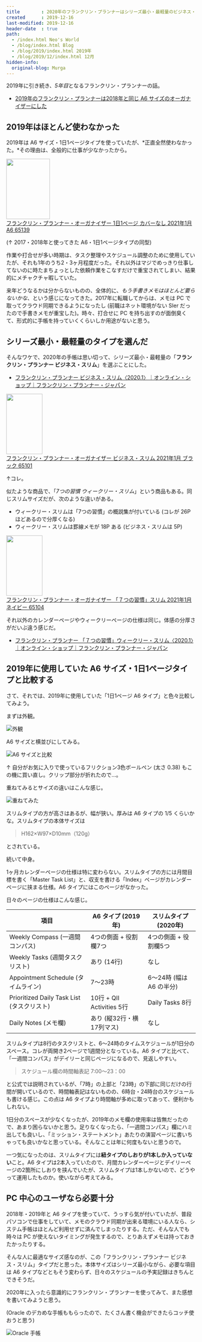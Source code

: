 ```yaml
---
title        : 2020年のフランクリン・プランナーはシリーズ最小・最軽量のビジネス・オーガナイザー・スリムにした
created      : 2019-12-16
last-modified: 2019-12-16
header-date  : true
path:
  - /index.html Neo's World
  - /blog/index.html Blog
  - /blog/2019/index.html 2019年
  - /blog/2019/12/index.html 12月
hidden-info:
  original-blog: Murga
---
```


2019年に引き続き、*5年目*となるフランクリン・プランナーの話。

- [2019年のフランクリン・プランナーは2018年と同じ A6 サイズのオーガナイザーにした](/blog/2018/12/25-01.html)

## 2019年はほとんど使わなかった

2019年は A6 サイズ・1日1ページタイプを使っていたが、*正直全然使わなかった。*その理由は、全般的に仕事が少なかったから。

<div class="ad-amazon">
  <div class="ad-amazon-image">
    <a href="https://www.amazon.co.jp/dp/B08HQJMTJM?tag=neos21-22&amp;linkCode=osi&amp;th=1&amp;psc=1">
      <img src="https://m.media-amazon.com/images/I/21QbVO6lWFL._SL160_.jpg" width="116" height="160">
    </a>
  </div>
  <div class="ad-amazon-info">
    <div class="ad-amazon-title">
      <a href="https://www.amazon.co.jp/dp/B08HQJMTJM?tag=neos21-22&amp;linkCode=osi&amp;th=1&amp;psc=1">フランクリン・プランナー・オーガナイザー 1日1ページ カバーなし 2021年1月 A6 65139</a>
    </div>
  </div>
</div>

(↑ 2017・2018年と使ってきた A6・1日1ページタイプの同型)

作業や打合せが多い時期は、タスク整理やスケジュール調整のために使用していたが、それも1年のうち2・3ヶ月程度だった。それ以外はマジでめっきり仕事してないのに時たまちょっとした依頼作業をこなすだけで重宝されてしまい、結果的にメチャクチャ暇していた。

来年どうなるかは分からないものの、全体的に、*もう手書きメモはほとんど要らないかな*、という感じになってきた。2017年に転職してからは、メモは PC で取ってクラウド同期できるようになったし (前職はネット環境がない SIer だったので手書きメモが重宝した)。時々、打合せに PC を持ち出すのが面倒臭くて、形式的に手帳を持っていくくらいしか用途がないと思う。

## シリーズ最小・最軽量のタイプを選んだ

そんなワケで、2020年の手帳は思い切って、シリーズ最小・最軽量の「**フランクリン・プランナー ビジネス・スリム**」を選ぶことにした。

- [フランクリン・プランナー ビジネス・スリム〈2020.1〉｜オンライン・ショップ｜フランクリン・プランナー・ジャパン](http://www.franklinplanner.co.jp/shopping/boundnotebook/slim_biz_weekly-20.html)

<div class="ad-amazon">
  <div class="ad-amazon-image">
    <a href="https://www.amazon.co.jp/dp/B08HQ9Q2TP?tag=neos21-22&amp;linkCode=osi&amp;th=1&amp;psc=1">
      <img src="https://m.media-amazon.com/images/I/31nmGaKMqvL._SL160_.jpg" width="96" height="160">
    </a>
  </div>
  <div class="ad-amazon-info">
    <div class="ad-amazon-title">
      <a href="https://www.amazon.co.jp/dp/B08HQ9Q2TP?tag=neos21-22&amp;linkCode=osi&amp;th=1&amp;psc=1">フランクリン・プランナー・オーガナイザー ビジネス・スリム 2021年1月 ブラック 65101</a>
    </div>
  </div>
</div>

↑コレ。

似たような商品で、「*7つの習慣 ウィークリー・スリム*」という商品もある。同じスリムサイズだが、次のような違いがある。

- ウィークリー・スリムは「7つの習慣」の概説集が付いている (コレが 26P ほどあるので分厚くなる)
- ウィークリー・スリムは罫線メモが 18P ある (ビジネス・スリムは 5P)

<div class="ad-amazon">
  <div class="ad-amazon-image">
    <a href="https://www.amazon.co.jp/dp/B08HQTH6BC?tag=neos21-22&amp;linkCode=osi&amp;th=1&amp;psc=1">
      <img src="https://m.media-amazon.com/images/I/31aPTffzN6L._SL160_.jpg" width="96" height="160">
    </a>
  </div>
  <div class="ad-amazon-info">
    <div class="ad-amazon-title">
      <a href="https://www.amazon.co.jp/dp/B08HQTH6BC?tag=neos21-22&amp;linkCode=osi&amp;th=1&amp;psc=1">フランクリン・プランナー・オーガナイザー 「７つの習慣」スリム 2021年1月 ネイビー 65104</a>
    </div>
  </div>
</div>

それ以外のカレンダーページやウィークリーページの仕様は同じ。体感の分厚さがだいぶ違う感じだ。

- [フランクリン・プランナー 「７つの習慣」ウィークリー・スリム〈2020.1〉｜オンライン・ショップ｜フランクリン・プランナー・ジャパン](http://www.franklinplanner.co.jp/shopping/boundnotebook/slim_7h_weekly-20.html)

## 2019年に使用していた A6 サイズ・1日1ページタイプと比較する

さて、それでは、2019年に使用していた「1日1ページ A6 タイプ」と色々比較してみよう。

まずは外観。

![外観](./16-01-01.jpg)

A6 サイズと横並びにしてみる。

![A6 サイズと比較](./16-01-02.jpg)

↑ 自分がお気に入りで使っているフリクション3色ボールペン (太さ 0.38) もこの機に買い直し。クリップ部分が折れたので…。

重ねてみるとサイズの違いはこんな感じ。

![重ねてみた](./16-01-03.jpg)

スリムタイプの方が高さはあるが、幅が狭い。厚みは A6 タイプの 1/5 くらいかな。スリムタイプの本体サイズは

> H162×W97×D10mm（120g）

とされている。

続いて中身。

1ヶ月カレンダーページの仕様は特に変わらない。スリムタイプの方には月間目標を書く「Master Task List」と、収支を書ける「Index」ページがカレンダーページに挟まる仕様。A6 タイプにはこのページがなかった。

日々のページの仕様はこんな感じ。

| 項目                                       | A6 タイプ (2019年)        | スリムタイプ (2020年)    |
|--------------------------------------------|---------------------------|--------------------------|
| Weekly Compass (一週間コンパス)            | 4つの側面 + 役割欄7つ     | 4つの側面 + 役割欄5つ    |
| Weekly Tasks (週間タスクリスト)            | あり (14行)               | なし                     |
| Appointment Schedule (タイムライン)        | 7〜23時                   | 6〜24時 (幅は A6 の半分) |
| Prioritized Daily Task List (タスクリスト) | 10行 + QII Activities 5行 | Daily Tasks 8行          |
| Daily Notes (メモ欄)                       | あり (縦32行・横17列マス) | なし                     |

スリムタイプは8行のタスクリストと、6〜24時のタイムスケジュールが1日分のスペース。コレが両開き2ページで1週間分となっている。A6 タイプと比べて、「一週間コンパス」がデイリーと同じページになるので、見返しやすい。

> スケジュール欄の時間軸表記 7:00～23：00

と公式では説明されているが、「7時」の上部と「23時」の下部に同じだけの行間が開いているので、時間軸表記はないものの、6時台・24時台のスケジュールも書ける感じ。この点は A6 タイプより時間軸が多めに取ってあって、便利かもしれない。

1日分のスペースが少なくなったが、2019年のメモ欄の使用率は皆無だったので、あまり困らないかと思う。足りなくなったら、「一週間コンパス」欄にハミ出しても良いし、「ミッション・ステートメント」あたりの演習ページに書いちゃっても良いかなと思っている。そんなことは年に何度もないと思うので。

一つ気になったのは、スリムタイプには**紐タイプのしおりが1本しか入っていない**こと。A6 タイプは2本入っていたので、月間カレンダーページとデイリーページの2箇所にしおりを挟んでいたが、スリムタイプは1本しかないので、どうやって運用したものか。使いながら考えてみる。

## PC 中心のユーザなら必要十分

2018年・2019年と A6 タイプを使っていて、うっすら気が付いていたが、普段パソコンで仕事をしていて、メモのクラウド同期が出来る環境にいる人なら、システム手帳はほとんど利用せずに済んでしまったりする。ただ、そんな人でも時々は PC が使えないタイミングが発生するので、とりあえずメモは持っておきたかったりする。

そんな人に最適なサイズ感なのが、この「フランクリン・プランナー ビジネス・スリム」タイプだと思った。本体サイズはシリーズ最小ながら、必要な項目は A6 タイプなどともそう変わらず、日々のスケジュールの予実記録はきちんとできそうだ。

2020年に入ったら意識的にフランクリン・プランナーを使ってみて、また感想を書いてみようと思う。

(Oracle のデカめな手帳ももらったので、たくさん書く機会ができたらコッチ使おうと思う)

![Oracle 手帳](./16-01-04.jpg)
